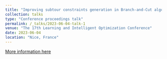```yaml
---
title: "Improving subtour constraints generation in Branch-and-Cut algorithms for TSP with Machine Learning"
collection: talks
type: "Conference proceedings talk"
permalink: /_talks/2023-06-04-talk-1
venue: "The 17th Learning and Intelligent Optimization Conference"
date: 2023-06-04
location: "Nice, France"
---
```


[More information here](https://lion17.org/)
